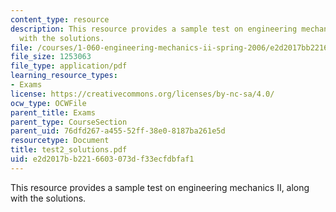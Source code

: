 ```yaml
---
content_type: resource
description: This resource provides a sample test on engineering mechanics II, along
  with the solutions.
file: /courses/1-060-engineering-mechanics-ii-spring-2006/e2d2017bb2216603073df33ecfdbfaf1_test2_solutions.pdf
file_size: 1253063
file_type: application/pdf
learning_resource_types:
- Exams
license: https://creativecommons.org/licenses/by-nc-sa/4.0/
ocw_type: OCWFile
parent_title: Exams
parent_type: CourseSection
parent_uid: 76dfd267-a455-52ff-38e0-8187ba261e5d
resourcetype: Document
title: test2_solutions.pdf
uid: e2d2017b-b221-6603-073d-f33ecfdbfaf1
---
```

This resource provides a sample test on engineering mechanics II, along with the solutions.